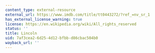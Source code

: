 ```yaml
---
content_type: external-resource
external_url: https://www.imdb.com/title/tt0443272/?ref_=nv_sr_1
has_external_license_warning: true
license: https://en.wikipedia.org/wiki/All_rights_reserved
status: ''
title: Lincoln
uid: 7af3cea2-6d25-4d12-bfbb-d86cbac504b0
wayback_url: ''
---
```

